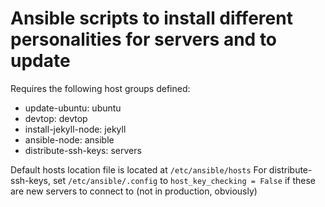 # Ansible scripts to install different personalities for servers and to update

Requires the following host groups defined:

* update-ubuntu: ubuntu
* devtop: devtop
* install-jekyll-node: jekyll
* ansible-node: ansible
* distribute-ssh-keys: servers

Default hosts location file is located at `/etc/ansible/hosts`
For distribute-ssh-keys, set `/etc/ansible/.config` to `host_key_checking = False` if these are new servers to connect to (not in production, obviously)
